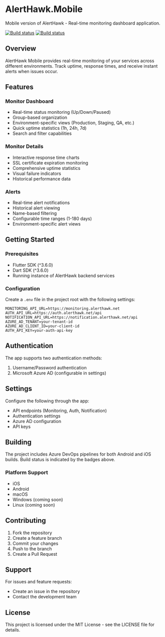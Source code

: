 # AlertHawk.Mobile

Mobile version of AlertHawk - Real-time monitoring dashboard application.

[![Build status](https://dev.azure.com/thiagoguaru/AlertHawk/_apis/build/status/AlertHawk%20-%20Mobile%20Android)](https://dev.azure.com/thiagoguaru/AlertHawk/_build/latest?definitionId=31)
[![Build status](https://dev.azure.com/thiagoguaru/AlertHawk/_apis/build/status/AlertHawk%20-%20Mobile%20iOS)](https://dev.azure.com/thiagoguaru/AlertHawk/_build/latest?definitionId=30)

## Overview

AlertHawk Mobile provides real-time monitoring of your services across different environments. Track uptime, response times, and receive instant alerts when issues occur.

## Features

### Monitor Dashboard
- Real-time status monitoring (Up/Down/Paused)
- Group-based organization
- Environment-specific views (Production, Staging, QA, etc.)
- Quick uptime statistics (1h, 24h, 7d)
- Search and filter capabilities

### Monitor Details
- Interactive response time charts
- SSL certificate expiration monitoring
- Comprehensive uptime statistics
- Visual failure indicators
- Historical performance data

### Alerts
- Real-time alert notifications
- Historical alert viewing
- Name-based filtering
- Configurable time ranges (1-180 days)
- Environment-specific alert views

## Getting Started

### Prerequisites
- Flutter SDK (^3.6.0)
- Dart SDK (^3.6.0)
- Running instance of AlertHawk backend services

### Configuration

Create a `.env` file in the project root with the following settings:
```
MONITORING_API_URL=https://monitoring.alerthawk.net
AUTH_API_URL=https://auth.alerthawk.net/api
NOTIFICATION_API_URL=https://notification.alerthawk.net/api
AZURE_AD_TENANT=your-tenant-id
AZURE_AD_CLIENT_ID=your-client-id
AUTH_API_KEY=your-auth-api-key
```

## Authentication

The app supports two authentication methods:
1. Username/Password authentication
2. Microsoft Azure AD (configurable in settings)

## Settings

Configure the following through the app:
- API endpoints (Monitoring, Auth, Notification)
- Authentication settings
- Azure AD configuration
- API keys

## Building

The project includes Azure DevOps pipelines for both Android and iOS builds. Build status is indicated by the badges above.

### Platform Support
- iOS
- Android
- macOS
- Windows (coming soon)
- Linux (coming soon)

## Contributing

1. Fork the repository
2. Create a feature branch
3. Commit your changes
4. Push to the branch
5. Create a Pull Request

## Support

For issues and feature requests:
- Create an issue in the repository
- Contact the development team

## License

This project is licensed under the MIT License - see the LICENSE file for details.
